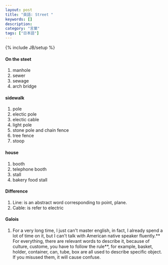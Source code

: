 ```yaml
---
layout: post
title: "英語: Street "
keywords: []
description: 
category: "言葉"
tags: ["日本語"]
---
```

{% include JB/setup %}


#### On the steet
1. manhole
2. sewer
3. sewage
4. arch bridge

#### sidewalk
1. pole 
2. electic pole
3. electic cable
4. light pole
5. stone pole and chain fence
6. tree fence
7. stoop


#### house
1. booth
2. telephone booth
3. stall
4. bakery food stall

#### Difference
1. Line: is an abstract word corresponding to point, plane.
2. Cable: is refer to electric


#### Galois
1. For a very long time, I just can't master english, in fact, I already spend a
   lot of time on it, but I can't talk with American native speaker
   fluently.** For everything, there are relevant words to describe it, because
   of culture, custome, you have to follow the rule**, for example, basket,
   holder, container, can, tube, box are all used to describe specific object.
   If you misused them, it will cause confuse.
    
